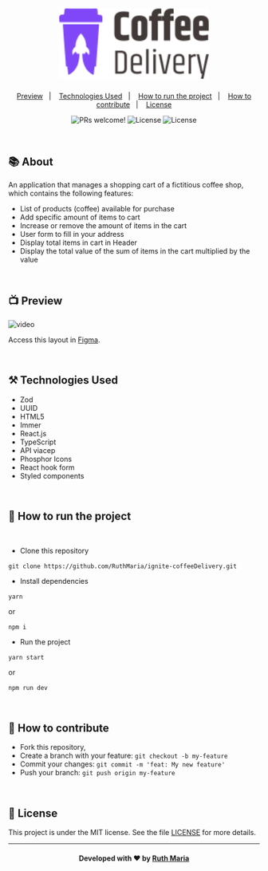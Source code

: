 <h1 align="center">
    <img alt="Logo Repository" src="./public/assets/logo.svg" width="300px" />
</h1>

<p align="center">
  <a href="#execution">Preview</a>&nbsp;&nbsp;&nbsp;|&nbsp;&nbsp;&nbsp;
  <a href="#technologies">Technologies Used</a>&nbsp;&nbsp;&nbsp;|&nbsp;&nbsp;&nbsp;
  <a href="#run">How to run the project</a>&nbsp;&nbsp;&nbsp;|&nbsp;&nbsp;&nbsp;
  <a href="#contribute">How to contribute</a>&nbsp;&nbsp;&nbsp;|&nbsp;&nbsp;&nbsp;
  <a href="#license">License</a>
</p>

<p align="center">
 <img src="https://img.shields.io/static/v1?label=PRs&message=welcome&color=8047F8&labelColor=000000" alt="PRs welcome!" />

  <img alt="License" src="https://img.shields.io/badge/Made%20by-Ruth%20Maria-8047F8">

  <img alt="License" src="https://img.shields.io/static/v1?label=license&message=MIT&color=8047F8&labelColor=000000">
</p>

<br>

## :books: About

An application that manages a shopping cart of a fictitious coffee shop, which contains the following features:

- List of products (coffee) available for purchase
- Add specific amount of items to cart
- Increase or remove the amount of items in the cart
- User form to fill in your address
- Display total items in cart in Header
- Display the total value of the sum of items in the cart multiplied by the value

<a id="execution"></a><br>

## :tv: Preview

![video](./public/assets/video.gif)

Access this layout in [Figma](<https://www.figma.com/file/BfaIbr16yF5KsptfKCDJNx/Coffee-Delivery-(Copy)?node-id=2%3A1550>).

<a id="technologies"></a><br>

## ⚒️ Technologies Used

- Zod
- UUID
- HTML5
- Immer
- React.js
- TypeScript
- API viacep
- Phosphor Icons
- React hook form
- Styled components

<a id="run"></a><br>

## 🚀 How to run the project

<br>

- Clone this repository

```
git clone https://github.com/RuthMaria/ignite-coffeeDelivery.git
```

- Install dependencies

```
yarn
```

or

```
npm i
```

- Run the project

```
yarn start
```

or

```
npm run dev
```

<br>

## 🎯 How to contribute

- Fork this repository,
- Create a branch with your feature: `git checkout -b my-feature`
- Commit your changes: `git commit -m 'feat: My new feature'`
- Push your branch: `git push origin my-feature`

<a id="license"></a><br>

## :memo: License

This project is under the MIT license. See the file [LICENSE](LICENSE) for more details.

---

<h4 align="center">
    Developed with ❤️ by <a href="https://www.linkedin.com/in/ruth-maria-9b256071/" target="_blank">Ruth Maria</a>
</h4>
